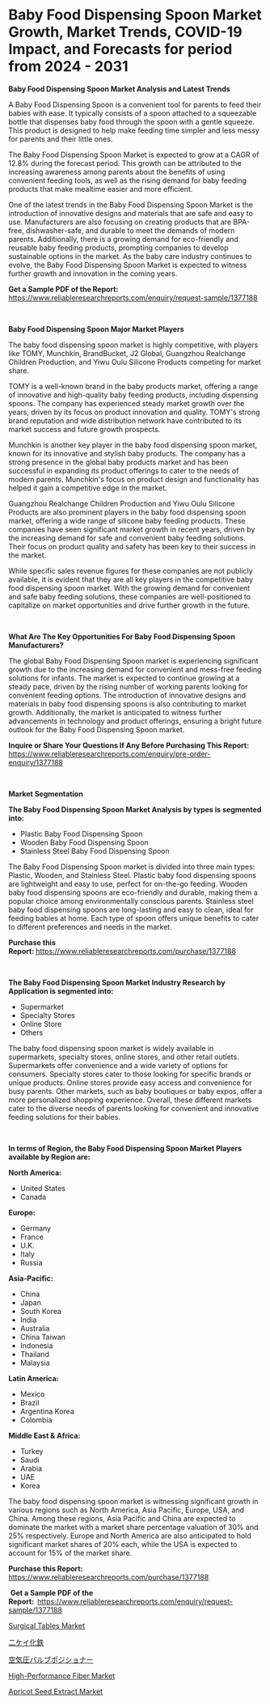 <p><h1>Baby Food Dispensing Spoon Market Growth, Market Trends, COVID-19 Impact, and Forecasts for period from 2024 - 2031</h1></p><p><strong>Baby Food Dispensing Spoon Market Analysis and Latest Trends</strong></p>
<p><p>A Baby Food Dispensing Spoon is a convenient tool for parents to feed their babies with ease. It typically consists of a spoon attached to a squeezable bottle that dispenses baby food through the spoon with a gentle squeeze. This product is designed to help make feeding time simpler and less messy for parents and their little ones.</p><p>The Baby Food Dispensing Spoon Market is expected to grow at a CAGR of 12.8% during the forecast period. This growth can be attributed to the increasing awareness among parents about the benefits of using convenient feeding tools, as well as the rising demand for baby feeding products that make mealtime easier and more efficient. </p><p>One of the latest trends in the Baby Food Dispensing Spoon Market is the introduction of innovative designs and materials that are safe and easy to use. Manufacturers are also focusing on creating products that are BPA-free, dishwasher-safe, and durable to meet the demands of modern parents. Additionally, there is a growing demand for eco-friendly and reusable baby feeding products, prompting companies to develop sustainable options in the market. As the baby care industry continues to evolve, the Baby Food Dispensing Spoon Market is expected to witness further growth and innovation in the coming years.</p></p>
<p><strong>Get a Sample PDF of the Report:&nbsp;</strong> <a href="https://www.reliableresearchreports.com/enquiry/request-sample/1377188">https://www.reliableresearchreports.com/enquiry/request-sample/1377188</a></p>
<p>&nbsp;</p>
<p><strong>Baby Food Dispensing Spoon Major Market Players</strong></p>
<p><p>The baby food dispensing spoon market is highly competitive, with players like TOMY, Munchkin, BrandBucket, J2 Global, Guangzhou Realchange Children Production, and Yiwu Oulu Silicone Products competing for market share. </p><p>TOMY is a well-known brand in the baby products market, offering a range of innovative and high-quality baby feeding products, including dispensing spoons. The company has experienced steady market growth over the years, driven by its focus on product innovation and quality. TOMY's strong brand reputation and wide distribution network have contributed to its market success and future growth prospects.</p><p>Munchkin is another key player in the baby food dispensing spoon market, known for its innovative and stylish baby products. The company has a strong presence in the global baby products market and has been successful in expanding its product offerings to cater to the needs of modern parents. Munchkin's focus on product design and functionality has helped it gain a competitive edge in the market.</p><p>Guangzhou Realchange Children Production and Yiwu Oulu Silicone Products are also prominent players in the baby food dispensing spoon market, offering a wide range of silicone baby feeding products. These companies have seen significant market growth in recent years, driven by the increasing demand for safe and convenient baby feeding solutions. Their focus on product quality and safety has been key to their success in the market.</p><p>While specific sales revenue figures for these companies are not publicly available, it is evident that they are all key players in the competitive baby food dispensing spoon market. With the growing demand for convenient and safe baby feeding solutions, these companies are well-positioned to capitalize on market opportunities and drive further growth in the future.</p></p>
<p>&nbsp;</p>
<p><strong>What Are The Key Opportunities For Baby Food Dispensing Spoon Manufacturers?</strong></p>
<p><p>The global Baby Food Dispensing Spoon market is experiencing significant growth due to the increasing demand for convenient and mess-free feeding solutions for infants. The market is expected to continue growing at a steady pace, driven by the rising number of working parents looking for convenient feeding options. The introduction of innovative designs and materials in baby food dispensing spoons is also contributing to market growth. Additionally, the market is anticipated to witness further advancements in technology and product offerings, ensuring a bright future outlook for the Baby Food Dispensing Spoon market.</p></p>
<p><strong>Inquire or Share Your Questions If Any Before Purchasing This Report:</strong> <a href="https://www.reliableresearchreports.com/enquiry/pre-order-enquiry/1377188">https://www.reliableresearchreports.com/enquiry/pre-order-enquiry/1377188</a></p>
<p>&nbsp;</p>
<p><strong>Market Segmentation</strong></p>
<p><strong>The Baby Food Dispensing Spoon Market Analysis by types is segmented into:</strong></p>
<p><ul><li>Plastic Baby Food Dispensing Spoon</li><li>Wooden Baby Food Dispensing Spoon</li><li>Stainless Steel Baby Food Dispensing Spoon</li></ul></p>
<p><p>The Baby Food Dispensing Spoon market is divided into three main types: Plastic, Wooden, and Stainless Steel. Plastic baby food dispensing spoons are lightweight and easy to use, perfect for on-the-go feeding. Wooden baby food dispensing spoons are eco-friendly and durable, making them a popular choice among environmentally conscious parents. Stainless steel baby food dispensing spoons are long-lasting and easy to clean, ideal for feeding babies at home. Each type of spoon offers unique benefits to cater to different preferences and needs in the market.</p></p>
<p><strong>Purchase this Report:&nbsp;</strong><a href="https://www.reliableresearchreports.com/purchase/1377188">https://www.reliableresearchreports.com/purchase/1377188</a></p>
<p>&nbsp;</p>
<p><strong>The Baby Food Dispensing Spoon Market Industry Research by Application is segmented into:</strong></p>
<p><ul><li>Supermarket</li><li>Specialty Stores</li><li>Online Store</li><li>Others</li></ul></p>
<p><p>The baby food dispensing spoon market is widely available in supermarkets, specialty stores, online stores, and other retail outlets. Supermarkets offer convenience and a wide variety of options for consumers. Specialty stores cater to those looking for specific brands or unique products. Online stores provide easy access and convenience for busy parents. Other markets, such as baby boutiques or baby expos, offer a more personalized shopping experience. Overall, these different markets cater to the diverse needs of parents looking for convenient and innovative feeding solutions for their babies.</p></p>
<p>&nbsp;</p>
<p><strong>In terms of Region, the Baby Food Dispensing Spoon Market Players available by Region are:</strong></p>
<p>
    <p> <strong> North America: </strong>
        <ul>
            <li>United States</li>
            <li>Canada</li>
        </ul>
        </p> 
    <p> <strong> Europe: </strong>
        <ul>
            <li>Germany</li>
            <li>France</li>
            <li>U.K.</li>
            <li>Italy</li>
            <li>Russia</li>
        </ul>
        </p> 
    <p> <strong> Asia-Pacific: </strong>
        <ul>
            <li>China</li>
            <li>Japan</li>
            <li>South Korea</li>
            <li>India</li>
            <li>Australia</li>
            <li>China Taiwan</li>
            <li>Indonesia</li>
            <li>Thailand</li>
            <li>Malaysia</li>
        </ul>
        </p> 
    <p> <strong> Latin America: </strong>
        <ul>
            <li>Mexico</li>
            <li>Brazil</li>
            <li>Argentina Korea</li>
            <li>Colombia</li>
        </ul>
        </p> 
    <p> <strong> Middle East & Africa: </strong>
        <ul>
            <li>Turkey</li>
            <li>Saudi</li>
            <li>Arabia</li>
            <li>UAE</li>
            <li>Korea</li>
        </ul>
    </p>
    </p>
<p><p>The baby food dispensing spoon market is witnessing significant growth in various regions such as North America, Asia Pacific, Europe, USA, and China. Among these regions, Asia Pacific and China are expected to dominate the market with a market share percentage valuation of 30% and 25% respectively. Europe and North America are also anticipated to hold significant market shares of 20% each, while the USA is expected to account for 15% of the market share.</p></p>
<p><strong>Purchase this Report: </strong><a href="https://www.reliableresearchreports.com/purchase/1377188">https://www.reliableresearchreports.com/purchase/1377188</a></p>
<p>&nbsp;<strong>Get a Sample PDF of the Report:&nbsp;&nbsp;</strong><a href="https://www.reliableresearchreports.com/enquiry/request-sample/1377188">https://www.reliableresearchreports.com/enquiry/request-sample/1377188</a></p>
<p><strong></strong></p>
<p><p><a href="https://frill-swim-3cd.notion.site/Surgical-Tables-Market-Research-Report-Forecasted-for-Period-from-2024-2031-by-Market-Type-Marke-758f0447c5e34a75bf5d0d8d698c2fa0">Surgical Tables Market</a></p><p><a href="https://medium.com/@evanmedhurst2023/%E3%82%A2%E3%82%A4%E3%82%A2%E3%83%B3%E3%82%B8%E3%82%A2%E3%83%AB%E3%82%B3%E3%83%B3%E5%B8%82%E5%A0%B4%E3%81%AE%E5%88%86%E6%9E%90-%E3%82%B0%E3%83%AD%E3%83%BC%E3%83%90%E3%83%AB%E7%94%A3%E6%A5%AD%E3%81%AE%E8%A6%8B%E9%80%9A%E3%81%97%E3%81%A8%E4%BA%88%E6%B8%AC-2024%E5%B9%B4%E3%81%8B%E3%82%892031%E5%B9%B4-0ec2425e2aa5">二ケイ化鉄</a></p><p><a href="https://medium.com/@evanmedhurst2023/%E6%AC%A1%E3%81%AE%E6%96%87%E3%82%92%E6%97%A5%E6%9C%AC%E8%AA%9E%E3%81%AB%E7%BF%BB%E8%A8%B3%E3%81%97%E3%81%A6%E3%81%8F%E3%81%A0%E3%81%95%E3%81%84-pneumatic-valve-positioner%E5%B8%82%E5%A0%B4%E3%81%AE%E5%88%86%E6%9E%90-%E3%82%B0%E3%83%AD%E3%83%BC%E3%83%90%E3%83%AB%E6%A5%AD%E7%95%8C%E3%81%AE%E8%A6%8B%E9%80%9A%E3%81%97%E3%81%A8%E4%BA%88%E6%B8%AC-2024%E5%B9%B4%E3%81%8B%E3%82%892031%E5%B9%B4-b4e8e8664d47">空気圧バルブポジショナー</a></p><p><a href="https://meowing-canidae-761.notion.site/High-Performance-Fiber-Market-Research-Report-Forecasted-for-Period-from-2024-2031-by-Market-Type-81f943e9496d405297a0e62ae4237621">High-Performance Fiber Market</a></p><p><a href="https://view.publitas.com/reportprime-1/apricot-seed-extract-market-centers-on-aspects-such-as-market-growth-market-share-market-opportunity-and-projected-forecasts-spanning-from-2024-to-2031/">Apricot Seed Extract Market</a></p></p>
